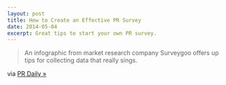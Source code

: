 ```yaml
---
layout: post
title: How to Create an Effective PR Survey
date: 2014-05-04
excerpt: Great tips to start your own PR survey.
---
```


> An infographic from market research company Surveygoo offers up tips for collecting data that really sings.

via [PR Daily »](http://www.prdaily.com/Main/Articles/132424f3-50c6-46ef-97b9-be9c7a97a362.aspx)

